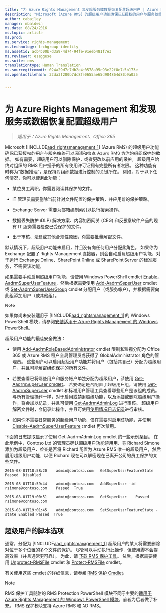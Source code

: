 ```yaml
---
title: "为 Azure Rights Management 和发现服务或数据恢复配置超级用户 | Azure RMS"
description: "Microsoft (Azure RMS) 的超级用户功能确保已获授权的用户与服务始终可以阅读和检查 Azure RMS 为你的组织保护的数据。 如有需要，超级用户可以删除保护，或者更改以前应用的保护。 超级用户始终对组织的 RMS 租户授予的所有使用许可证拥有完整所有者权限。 这种功能有时称为“数据推理”，是保持对组织数据进行控制的关键所在。"
author: cabailey
manager: mbaldwin
ms.date: 08/24/2016
ms.topic: article
ms.prod: 
ms.service: rights-management
ms.technology: techgroup-identity
ms.assetid: acb4c00b-d3a9-4d74-94fe-91eeb481f7e3
ms.reviewer: esaggese
ms.suite: ems
translationtype: Human Translation
ms.sourcegitcommit: 024a29d7c7db2e4c0578a95c93e22f8e7a5b173e
ms.openlocfilehash: 32da3f280b7dc8fa0655ae65d904864d80b9a035


---
```


# 为 Azure Rights Management 和发现服务或数据恢复配置超级用户

>*适用于：Azure Rights Management、Office 365*

Microsoft [!INCLUDE[aad_rightsmanagement_1](../includes/aad_rightsmanagement_1_md.md)] (Azure RMS) 的超级用户功能确保已获授权的用户与服务始终可以阅读和检查 Azure RMS 为你的组织保护的数据。 如有需要，超级用户可以删除保护，或者更改以前应用的保护。 超级用户始终对组织的 RMS 租户授予的所有使用许可证拥有完整所有者权限。 这种功能有时称为“数据推理”，是保持对组织数据进行控制的关键所在。 例如，对于以下任何情况，你可以使用此功能：

-   某位员工离职，你需要阅读其保护的文件。

-   IT 管理员需要删除当前针对文件配置的保护策略，并应用新的保护策略。

-   Exchange Server 需要为邮箱编制索引以执行搜索操作。

-   数据丢失防护 (DLP) 解决方案、内容加密网关 (CEG) 和反恶意软件产品的现有 IT 服务需要检查已受保护的文件。

-   出于审核、法律或其他合规性原因，你需要批量解密文件。

默认情况下，超级用户功能未启用，并且没有向任何用户分配此角色。 如果你为 Exchange 配置了 Rights Management 连接器，则会自动启用超级用户功能，对于运行 Exchange Online、SharePoint Online 或 SharePoint Server 的标准服务，不需要该功能。

如果需要手动启用超级用户功能，请使用 Windows PowerShell cmdlet [Enable-AadrmSuperUserFeature](https://msdn.microsoft.com/library/azure/dn629400.aspx)，然后根据需要使用 [Add-AadrmSuperUser](https://msdn.microsoft.com/library/azure/dn629411.aspx) cmdlet 或 [Set-AadrmSuperUserGroup](https://msdn.microsoft.com/library/azure/mt653943.aspx) cmdlet 分配用户（或服务帐户），并根据需要向此组添加用户（或其他组）。 

> [!NOTE]
> 如果你尚未安装适用于 [!INCLUDE[aad_rightsmanagement_1](../includes/aad_rightsmanagement_1_md.md)] 的 Windows PowerShell 模块，请参阅[安装适用于 Azure Rights Management 的 Windows PowerShell](install-powershell.md)。

超级用户功能的最佳安全做法：

-   使用 [Add-AadrmRoleBasedAdministrator](https://msdn.microsoft.com/library/azure/dn629417.aspx) cmdlet 限制和监视分配为 Office 365 或 Azure RMS 租户全局管理员或获得了 GlobalAdministrator 角色的管理员。 这些用户可以启用超级用户功能并将用户（包括其自己）分配为超级用户，并且可能解密组织保护的所有文件。

-   若要查看已将哪些用户和服务帐户单独分配为超级用户，请使用 [Get-AadrmSuperUser cmdlet](https://msdn.microsoft.com/library/azure/dn629408.aspx)。 若要确定是否配置了超级用户组，请使用 [Get-AadrmSuperUser](https://msdn.microsoft.com/library/azure/mt653942.aspx) cmdlet 和标准用户管理工具查看哪些用户是该组的成员。 与所有管理操作一样，对于启用或禁用超级功能，以及添加或删除超级用户操作，将会加以记录，并且可使用 [Get-AadrmAdminLog](https://msdn.microsoft.com/library/azure/dn629430.aspx) 进行审核。 超级用户解密文件时，会记录此操作，并且可使用[使用情况日志记录](log-analyze-usage.md)进行审核。

-   如果你不需要日常服务的超级用户功能，仅在需要时启用该功能，并使用 [Disable-AadrmSuperUserFeature](https://msdn.microsoft.com/library/azure/dn629428.aspx) cmdlet 再次禁用。

下面的日志提取显示了使用 Get-AadrmAdminLog cmdlet 的一些示例条目。 在此示例中，Contoso Ltd 的管理员确认超级用户功能禁用用、将 Richard Simone 添加为超级用户、检查是否将 Richard 配置为 Azure RMS 唯一的超级用户，然后启用超级用户功能，以便 Richard 现在可以解密现在已离开公司的员工保护的某些文件。

`2015-08-01T18:58:20    admin@contoso.com   GetSuperUserFeatureState    Passed  Disabled`

`2015-08-01T18:59:44    admin@contoso.com   AddSuperUser -id rsimone@contoso.com    Passed  True`

`2015-08-01T19:00:51    admin@contoso.com   GetSuperUser    Passed  rsimone@contoso.com`

`2015-08-01T19:01:45    admin@contoso.com   SetSuperUserFeatureState -state Enabled Passed  True`

## 超级用户的脚本选项
通常，分配为 [!INCLUDE[aad_rightsmanagement_1](../includes/aad_rightsmanagement_1_md.md)] 超级用户的某人将需要删除对位于多个位置的多个文件的保护。 尽管可以手动执行此操作，但使用脚本会提高效率（并且通常更可靠）。 为此，请 [下载 RMS 保护工具](http://www.microsoft.com/en-us/download/details.aspx?id=47256)。 然后，根据需要使用 [Unprotect-RMSFile](https://msdn.microsoft.com/library/azure/mt433200.aspx) cmdlet 和 [Protect-RMSFile](https://msdn.microsoft.com/library/azure/mt433201.aspx) cmdlet。

有关使用这些 cmdlet 的详细信息，请参阅 [RMS 保护 Cmdlet](https://msdn.microsoft.com/library/azure/mt433195.aspx)。

> [!NOTE]
> RMS 保护工具随附的 RMS Protection PowerShell 模块不同于主要的[适用于 Azure Rights Management 的 Windows PowerShell 模块](administer-powershell.md)，前者为后者做了补充。 RMS 保护模块支持 Azure RMS 和 AD RMS。





<!--HONumber=Aug16_HO4-->


